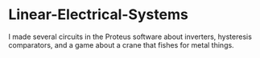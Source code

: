 # Linear-Electrical-Systems
I made several circuits in the Proteus software about inverters, hysteresis comparators, and a game about a crane that fishes for metal things.

